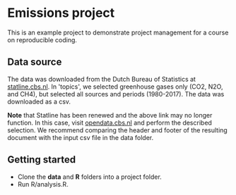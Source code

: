 # Emissions project

This is an example project to demonstrate project management for a course on reproducible coding.

## Data source
The data was downloaded from the Dutch Bureau of Statistics at [statline.cbs.nl](http://statline.cbs.nl/Statweb/selection/?VW=T&DM=SLEN&PA=7063ENG&D1=a&D2=a&D3=a&LA=EN&HDR=T&STB=G1,G2). In 'topics', we selected greenhouse gases only (CO2, N2O, and CH4), but selected all sources and periods (1980-2017). The data was downloaded as a csv.

**Note** that Statline has been renewed and the above link may no longer function. In this case, visit [opendata.cbs.nl](https://opendata.cbs.nl/statline/#/CBS/en/dataset/7063eng/table?ts=1537862508225) and perform the described selection. We recommend comparing the header and footer of the resulting document with the input csv file in the data folder.


## Getting started
- Clone the **data** and **R** folders into a project folder.
- Run R/analysis.R.
